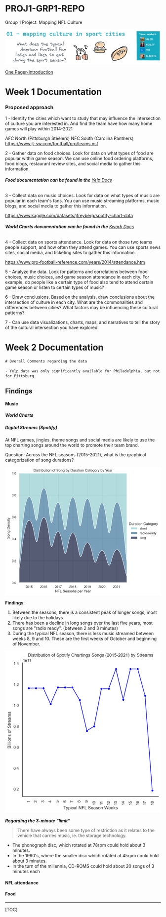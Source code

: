 # PROJ1-GRP1-REPO
 Group 1 Project: Mapping NFL Culture

![](/images/proj1_header.png)

[One Pager-Introduction](./images/Proj1_Onepager.png)

# Week 1 Documentation

### Proposed approach

1 - Identify the cities which want to study that may influence the intersection of culture you are interested in. And find the team have how many home games will play within 2014-2021 

  AFC North (Pittsburgh Steelers)
  NFC South (Carolina Panthers)
  https://www.jt-sw.com/football/pro/teams.nsf

2 - Gather data on food choices. Look for data on what types of food are popular within game season. We can use online food ordering platforms, food blogs, restaurant review sites, and social media to gather this information.

###### **Food documentation can be found in the** [Yelp Docs](https://github.com/kuromasadev/PROJ1-GRP1-REPO/blob/main/Resources/YELP/Docs_YelpDataset.md)

3 - Collect data on music choices. Look for data on what types of music are popular in each team's fans. You can use music streaming platforms, music blogs, and social media to gather this information.

 https://www.kaggle.com/datasets/jfreyberg/spotify-chart-data 

###### **World Charts documentation can be found in the** [Kworb Docs](https://github.com/kuromasadev/PROJ1-GRP1-REPO/blob/main/Resources/WORLDCHARTS/Docs_kworbDataset.md)

4 - Collect data on sports attendance. Look for data on those two teams people support, and how often they attend games. You can use sports news sites, social media, and ticketing sites to gather this information.

  https://www.pro-football-reference.com/years/2014/attendance.htm

5 - Analyze the data. Look for patterns and correlations between food choices, music choices, and game season attendance in each city. For example, do people like a certain type of food also tend to attend certain game season or listen to certain types of music?

6 - Draw conclusions. Based on the analysis, draw conclusions about the intersection of culture in each city. What are the commonalities and differences between cities? What factors may be influencing these cultural patterns?

7 - Can use data visualizations, charts, maps, and narratives to tell the story of the cultural intersection you have explored.

# Week 2 Documentation

```
# Overall Comments regarding the data

- Yelp data was only significantly available for Philadelphia, but not for Pittsburg. 
```



## Findings 

#### Music 

##### World Charts 



##### Digital Streams (Spotify)

At NFL games, jingles, theme songs and social media are likely to use the top charting songs around the world to promote their team brand. 

Question: Across the NFL seasons (2015-2021), what is the graphical categorization of song durations? 

![](./images/Fig1_MbD_v2.png)

**Findings**:

1. Between the seasons, there is a consistent peak of longer songs, most likely due to the holidays. 
2. There has been a decline in long songs over the last five years, most songs are "radio ready". (between 2 and 3 minutes)
3. During the typical NFL season, there is less music streamed between weeks 8, 9 and 10. These are the first weeks of October and beginning of November. 



![](./images/Fig2_MbD_v2.png)

***Regarding the 3-minute "limit"*** 

> There have always been some type of restriction as it relates to the vehicle that carries music, ie. the storage technology. 

- The phonograph disc, which rotated at 78rpm could hold about 3 minutes. 
- In the 1960's, where the smaller disc which rotated at 45rpm could hold about 3 minutes. 
- In the turn of the millennia, CD-ROMS could hold about 20 songs of 3 minutes each



#### NFL attendance



#### Food





-----------

[TOC]

